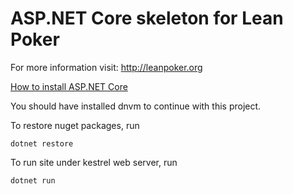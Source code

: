 ASP.NET Core skeleton for Lean Poker
====================================

For more information visit: http://leanpoker.org

[How to install ASP.NET Core](http://docs.asp.net/en/latest/getting-started/index.html)

You should have installed dnvm to continue with this project.

To restore nuget packages, run

    dotnet restore

To run site under kestrel web server, run

    dotnet run


